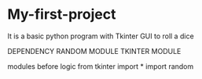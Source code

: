 # My-first-project
It is a basic python program with Tkinter GUI to roll a dice

DEPENDENCY
RANDOM MODULE
TKINTER MODULE

modules before logic
from tkinter import *
import random
